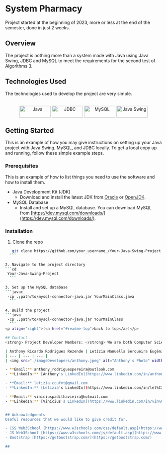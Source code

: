 # System Pharmacy 

Project started at the beginning of 2023, more or less at the end of the semester, done in just 2 weeks.

## Overview
The project is nothing more than a system made with Java using Java Swing, JDBC and MySQL to meet the requirements for the second test of Algorithms 3.

## Technologies Used

The technologies used to develop the project are very simple.

<div style="display: inline_block" align="center"><br>
  <img align="center" alt="Java" height="38" width="100" src="https://img.shields.io/badge/Java-007396?style=for-the-badge&logo=java&logoColor=white">
  <img align="center" alt="JDBC" height="38" width="100" src="https://img.shields.io/badge/JDBC-007396?style=for-the-badge&logo=java&logoColor=white">
  <img align="center" alt="MySQL" height="38" width="100" src="https://img.shields.io/badge/MySQL-4479A1?style=for-the-badge&logo=mysql&logoColor=white">
  <img align="center" alt="Java Swing" height="38" width="100" src="https://img.shields.io/badge/Java%20Swing-007396?style=for-the-badge&logo=java&logoColor=white">
</div>

<!-- GETTING STARTED -->
## Getting Started

This is an example of how you may give instructions on setting up your Java project with Java Swing, MySQL, and JDBC locally. To get a local copy up and running, follow these simple example steps.

### Prerequisites

This is an example of how to list things you need to use the software and how to install them.
* Java Development Kit (JDK)
  - Download and install the latest JDK from [Oracle](https://www.oracle.com/java/technologies/javase-downloads.html) or [OpenJDK](https://adoptopenjdk.net/).
* MySQL Database
  - Install and set up a MySQL database. You can download MySQL from [https://dev.mysql.com/downloads/](https://dev.mysql.com/downloads/).

### Installation

1. Clone the repo
  ```sh
     git clone https://github.com/your_username_/Your-Java-Swing-Project.git
    ```

2. Navigate to the project directory
  ```cd
   Your-Java-Swing-Project
    ```

3. Set up the MySQL database
  ```javac
   -cp .;path/to/mysql-connector-java.jar YourMainClass.java
    ```

4. Build the project
  ```java
   -cp .;path/to/mysql-connector-java.jar YourMainClass
    ```
<p align="right">(<a href="#readme-top">back to top</a>)</p>

## Contact
<strong> Project Developer Members: </strong> We are both Computer Science students at the Federal University of Mato Grosso

| Anthony Ricardo Rodrigues Rezende | Letízia Manuella Serqueira Eugênio | Vinícius Padilha Vieira|
| --- | --- | --- |
| <img src="./imageDevelopers/anthony.jpeg" alt="Anthony's Photo" width="100"/> | <img src="./imageDevelopers/letizia.jpeg" alt="Letizia's Photo" width="100"/> | <img src="./imageDevelopers/vinicius.jpeg" alt="Vinícius's Photo" width="100"/> |

- **Email:** anthony_rodriguespereira@outlook.com
- **LinkedIn:** [Anthony's LinkedIn](https://www.linkedin.com/in/anthony-ricardo-rodrigues-rezende-486917227/)

- **Email:** letizia.ccufmt@gmail.com
- **LinkedIn:** [Letizia's LinkedIn](https://www.linkedin.com/in/let%C3%ADzia-manuella-computerscience/)

- **Email:** viniciuspadilhavieira@hotmail.com
- **LinkedIn:** [Vinícius's LinkedIn](https://www.linkedin.com/in/vin%C3%ADcius-vieira-2918a1236?trk=contact-info)


## Acknowledgments
Useful resources that we would like to give credit for.

- CSS Web3School [https://www.w3schools.com/css/default.asp](https://www.w3schools.com/css/default.asp)
- JS Web3School [https://www.w3schools.com/js/default.asp](https://www.w3schools.com/js/default.asp)
- Bootstrap [https://getbootstrap.com/](https://getbootstrap.com/)

##

